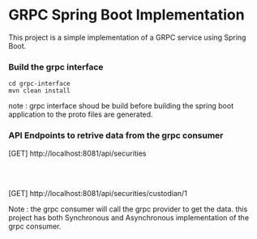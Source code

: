 # GRPC Spring Boot Implementation

This project is a simple implementation of a GRPC service using Spring Boot.


### Build the grpc interface

```
cd grpc-interface
mvn clean install
```

note : grpc interface shoud be build before building the spring boot application to the proto files are generated.

### API Endpoints to retrive data from the grpc consumer

[GET]
http://localhost:8081/api/securities

<br><br>

[GET]
http://localhost:8081/api/securities/custodian/1

Note : the  grpc consumer will call the grpc provider to get the data.
this project has both Synchronous and Asynchronous implementation of the grpc consumer.